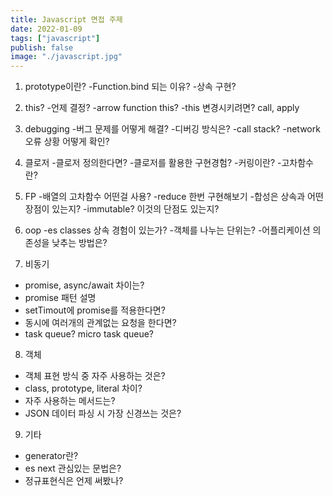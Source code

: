```yaml
---
title: Javascript 면접 주제
date: 2022-01-09
tags: ["javascript"]
publish: false
image: "./javascript.jpg"
---
```


1. prototype이란?
-Function.bind 되는 이유?
-상속 구현?

2. this?
-언제 결정?
-arrow function this?
-this 변경시키려면? call, apply

3. debugging
-버그 문제를 어떻게 해결?
-디버깅 방식은?
-call stack?
-network 오류 상황 어떻게 확인?

4. 클로저
-클로저 정의한다면?
-클로저를 활용한 구현경험?
-커링이란?
-고차함수란?

5. FP
-배열의 고차함수 어떤걸 사용?
-reduce 한번 구현해보기
-합성은 상속과 어떤 장점이 있는지?
-immutable? 이것의 단점도 있는지?

6. oop
-es classes 상속 경험이 있는가?
-객체를 나누는 단위는?
-어플리케이션 의존성을 낮추는 방법은?

7. 비동기
- promise, async/await 차이는?
- promise 패턴 설명
- setTimout에 promise를 적용한다면?
- 동시에 여러개의 관계없는 요청을 한다면?
- task queue? micro task queue?

8. 객체
- 객체 표현 방식 중 자주 사용하는 것은?
- class, prototype, literal 차이?
- 자주 사용하는 메서드는?
- JSON 데이터 파싱 시 가장 신경쓰는 것은?

9. 기타
- generator란?
- es next 관심있는 문법은?
- 정규표현식은 언제 써봤나?


